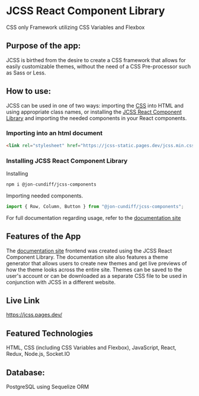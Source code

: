 # JCSS React Component Library

CSS only Framework utilizing CSS Variables and Flexbox

## Purpose of the app:

JCSS is birthed from the desire to create a CSS framework that allows for easily customizable themes, without the need of a CSS Pre-processor such as Sass or Less.

## How to use:

JCSS can be used in one of two ways: importing the [CSS](https://github.com/jon-cundiff/jcss) into HTML and using appropriate class names, or installing the [JCSS React Component Library](https://github.com/jon-cundiff/jcss-components) and importing the needed components in your React components.

### Importing into an html document

```html
<link rel="stylesheet" href="https://jcss-static.pages.dev/jcss.min.css" />
```

### Installing JCSS React Component Library

Installing

```zsh
npm i @jon-cundiff/jcss-components
```

Importing needed components.

```js
import { Row, Column, Button } from "@jon-cundiff/jcss-components";
```

For full documentation regarding usage, refer to the [documentation site](https://jcss.pages.dev/)

## Features of the App

The [documentation site](https://jcss.pages.dev/) frontend was created using the JCSS React Component Library. The documentation site also features a theme generator that allows users to create new themes and get live previews of how the theme looks across the entire site. Themes can be saved to the user's account or can be downloaded as a separate CSS file to be used in conjunction with JCSS in a different website.

## Live Link

https://jcss.pages.dev/

## Featured Technologies

HTML, CSS (including CSS Variables and Flexbox), JavaScript, React, Redux, Node.js, Socket.IO

## Database:

PostgreSQL using Sequelize ORM 
